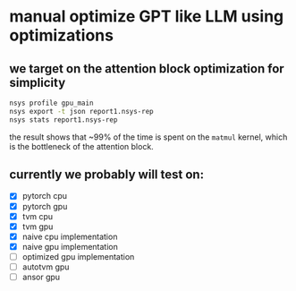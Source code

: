 # manual optimize GPT like LLM using optimizations

## we target on the attention block optimization for simplicity

```bash
nsys profile gpu_main
nsys export -t json report1.nsys-rep
nsys stats report1.nsys-rep
```

the result shows that ~99% of the time is spent on the `matmul` kernel, which is the bottleneck of the attention block.

## currently we probably will test on:

- [x] pytorch cpu
- [x] pytorch gpu
- [x] tvm cpu
- [x] tvm gpu
- [x] naive cpu implementation
- [x] naive gpu implementation
- [ ] optimized gpu implementation
- [ ] autotvm gpu
- [ ] ansor gpu
